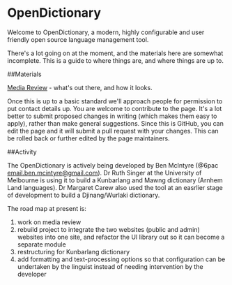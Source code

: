 # OpenDictionary

Welcome to OpenDictionary, a modern, highly configurable and user friendly open source language management tool.

There's a lot going on at the moment, and the materials here are somewhat incomplete. This is a guide to where things are, and where things are up to.

##Materials

[Media Review](MediaReview.md) - what's out there, and how it looks. 

Once this is up to a basic standard we'll approach people for permission to put contact details up. 
You are welcome to contribute to the page. It's a lot better to submit proposed changes in writing (which makes them easy to apply), rather than make general suggestions. Since this is GitHub, you can edit the page and it will submit a pull request with your changes. This can be rolled back or further edited by the page maintainers.

##Activity

The OpenDictionary is actively being developed by Ben McIntyre (@6pac email.ben.mcintyre@gmail.com). 
Dr Ruth Singer at the University of Melbourne is using it to build a Kunbarlang and Mawng dictionary (Arnhem Land languages).
Dr Margaret Carew also used the tool at an easrlier stage of development to build a Djinang/Wurlaki dictionary.

The road map at present is:
1) work on media review
1) rebuild project to integrate the two websites (public and admin) websites into one site, and refactor the UI library out so it can become a separate module
2) restructuring for Kunbarlang dictionary
3) add formatting and text-processing options so that configuration can be undertaken by the linguist instead of needing intervention by the developer
